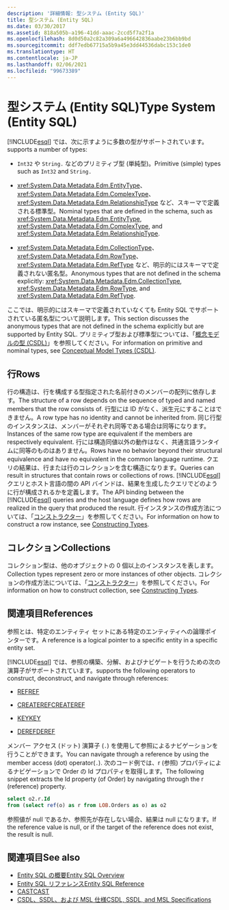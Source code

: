 ```yaml
---
description: '詳細情報: 型システム (Entity SQL)'
title: 型システム (Entity SQL)
ms.date: 03/30/2017
ms.assetid: 818a505b-a196-41dd-aaac-2ccd5f7a2f1a
ms.openlocfilehash: 8d0d50a2c82a309a6a496642836aabe23b6bb9bd
ms.sourcegitcommit: ddf7edb67715a5b9a45e3dd44536dabc153c1de0
ms.translationtype: HT
ms.contentlocale: ja-JP
ms.lasthandoff: 02/06/2021
ms.locfileid: "99673389"
---
```

# <a name="type-system-entity-sql"></a><span data-ttu-id="ffc07-103">型システム (Entity SQL)</span><span class="sxs-lookup"><span data-stu-id="ffc07-103">Type System (Entity SQL)</span></span>

[!INCLUDE[esql](../../../../../../includes/esql-md.md)] <span data-ttu-id="ffc07-104">では、次に示すように多数の型がサポートされています。</span><span class="sxs-lookup"><span data-stu-id="ffc07-104">supports a number of types:</span></span>  
  
- <span data-ttu-id="ffc07-105">`Int32` や `String.` などのプリミティブ型 (単純型)。</span><span class="sxs-lookup"><span data-stu-id="ffc07-105">Primitive (simple) types such as `Int32` and `String.`</span></span>  
  
- <span data-ttu-id="ffc07-106"><xref:System.Data.Metadata.Edm.EntityType>、<xref:System.Data.Metadata.Edm.ComplexType>、<xref:System.Data.Metadata.Edm.RelationshipType> など、スキーマで定義される標準型。</span><span class="sxs-lookup"><span data-stu-id="ffc07-106">Nominal types that are defined in the schema, such as <xref:System.Data.Metadata.Edm.EntityType>, <xref:System.Data.Metadata.Edm.ComplexType>, and <xref:System.Data.Metadata.Edm.RelationshipType>.</span></span>  
  
- <span data-ttu-id="ffc07-107"><xref:System.Data.Metadata.Edm.CollectionType>、<xref:System.Data.Metadata.Edm.RowType>、<xref:System.Data.Metadata.Edm.RefType> など、明示的にはスキーマで定義されない匿名型。</span><span class="sxs-lookup"><span data-stu-id="ffc07-107">Anonymous types that are not defined in the schema explicitly: <xref:System.Data.Metadata.Edm.CollectionType>, <xref:System.Data.Metadata.Edm.RowType>, and <xref:System.Data.Metadata.Edm.RefType>.</span></span>  
  
 <span data-ttu-id="ffc07-108">ここでは、明示的にはスキーマで定義されていなくても Entity SQL でサポートされている匿名型について説明します。</span><span class="sxs-lookup"><span data-stu-id="ffc07-108">This section discusses the anonymous types that are not defined in the schema explicitly but are supported by Entity SQL.</span></span> <span data-ttu-id="ffc07-109">プリミティブ型および標準型については、「[概念モデルの型 (CSDL)](/ef/ef6/modeling/designer/advanced/edmx/csdl-spec#conceptual-model-types-csdl)」を参照してください。</span><span class="sxs-lookup"><span data-stu-id="ffc07-109">For information on primitive and nominal types, see [Conceptual Model Types (CSDL)](/ef/ef6/modeling/designer/advanced/edmx/csdl-spec#conceptual-model-types-csdl).</span></span>  
  
## <a name="rows"></a><span data-ttu-id="ffc07-110">行</span><span class="sxs-lookup"><span data-stu-id="ffc07-110">Rows</span></span>  

 <span data-ttu-id="ffc07-111">行の構造は、行を構成する型指定された名前付きのメンバーの配列に依存します。</span><span class="sxs-lookup"><span data-stu-id="ffc07-111">The structure of a row depends on the sequence of typed and named members that the row consists of.</span></span> <span data-ttu-id="ffc07-112">行型には ID がなく、派生元にすることはできません。</span><span class="sxs-lookup"><span data-stu-id="ffc07-112">A row type has no identity and cannot be inherited from.</span></span> <span data-ttu-id="ffc07-113">同じ行型のインスタンスは、メンバーがそれぞれ同等である場合は同等になります。</span><span class="sxs-lookup"><span data-stu-id="ffc07-113">Instances of the same row type are equivalent if the members are respectively equivalent.</span></span> <span data-ttu-id="ffc07-114">行には構造同値以外の動作はなく、共通言語ランタイムに同等のものはありません。</span><span class="sxs-lookup"><span data-stu-id="ffc07-114">Rows have no behavior beyond their structural equivalence and have no equivalent in the common language runtime.</span></span> <span data-ttu-id="ffc07-115">クエリの結果は、行または行のコレクションを含む構造になります。</span><span class="sxs-lookup"><span data-stu-id="ffc07-115">Queries can result in structures that contain rows or collections of rows.</span></span> <span data-ttu-id="ffc07-116">[!INCLUDE[esql](../../../../../../includes/esql-md.md)] クエリとホスト言語の間の API バインドは、結果を生成したクエリでどのように行が構成されるかを定義します。</span><span class="sxs-lookup"><span data-stu-id="ffc07-116">The API binding between the [!INCLUDE[esql](../../../../../../includes/esql-md.md)] queries and the host language defines how rows are realized in the query that produced the result.</span></span> <span data-ttu-id="ffc07-117">行インスタンスの作成方法については、「[コンストラクター](constructing-types-entity-sql.md)」を参照してください。</span><span class="sxs-lookup"><span data-stu-id="ffc07-117">For information on how to construct a row instance, see [Constructing Types](constructing-types-entity-sql.md).</span></span>  
  
## <a name="collections"></a><span data-ttu-id="ffc07-118">コレクション</span><span class="sxs-lookup"><span data-stu-id="ffc07-118">Collections</span></span>  

 <span data-ttu-id="ffc07-119">コレクション型は、他のオブジェクトの 0 個以上のインスタンスを表します。</span><span class="sxs-lookup"><span data-stu-id="ffc07-119">Collection types represent zero or more instances of other objects.</span></span> <span data-ttu-id="ffc07-120">コレクションの作成方法については、「[コンストラクター](constructing-types-entity-sql.md)」を参照してください。</span><span class="sxs-lookup"><span data-stu-id="ffc07-120">For information on how to construct collection, see [Constructing Types](constructing-types-entity-sql.md).</span></span>  
  
## <a name="references"></a><span data-ttu-id="ffc07-121">関連項目</span><span class="sxs-lookup"><span data-stu-id="ffc07-121">References</span></span>  

 <span data-ttu-id="ffc07-122">参照とは、特定のエンティティ セットにある特定のエンティティへの論理ポインターです。</span><span class="sxs-lookup"><span data-stu-id="ffc07-122">A reference is a logical pointer to a specific entity in a specific entity set.</span></span>  
  
 [!INCLUDE[esql](../../../../../../includes/esql-md.md)] <span data-ttu-id="ffc07-123">では、参照の構築、分解、およびナビゲートを行うための次の演算子がサポートされています。</span><span class="sxs-lookup"><span data-stu-id="ffc07-123">supports the following operators to construct, deconstruct, and navigate through references:</span></span>  
  
- [<span data-ttu-id="ffc07-124">REF</span><span class="sxs-lookup"><span data-stu-id="ffc07-124">REF</span></span>](ref-entity-sql.md)  
  
- [<span data-ttu-id="ffc07-125">CREATEREF</span><span class="sxs-lookup"><span data-stu-id="ffc07-125">CREATEREF</span></span>](createref-entity-sql.md)  
  
- [<span data-ttu-id="ffc07-126">KEY</span><span class="sxs-lookup"><span data-stu-id="ffc07-126">KEY</span></span>](key-entity-sql.md)  
  
- [<span data-ttu-id="ffc07-127">DEREF</span><span class="sxs-lookup"><span data-stu-id="ffc07-127">DEREF</span></span>](deref-entity-sql.md)  
  
 <span data-ttu-id="ffc07-128">メンバー アクセス (ドット) 演算子 (`.`) を使用して参照によるナビゲーションを行うことができます。</span><span class="sxs-lookup"><span data-stu-id="ffc07-128">You can navigate through a reference by using the member access (dot) operator(`.`).</span></span> <span data-ttu-id="ffc07-129">次のコード例では、r (参照) プロパティによるナビゲーションで Order の Id プロパティを取得します。</span><span class="sxs-lookup"><span data-stu-id="ffc07-129">The following snippet extracts the Id property (of Order) by navigating through the r (reference) property.</span></span>  
  
```sql  
select o2.r.Id
from (select ref(o) as r from LOB.Orders as o) as o2
```  
  
 <span data-ttu-id="ffc07-130">参照値が null であるか、参照先が存在しない場合、結果は null になります。</span><span class="sxs-lookup"><span data-stu-id="ffc07-130">If the reference value is null, or if the target of the reference does not exist, the result is null.</span></span>  
  
## <a name="see-also"></a><span data-ttu-id="ffc07-131">関連項目</span><span class="sxs-lookup"><span data-stu-id="ffc07-131">See also</span></span>

- [<span data-ttu-id="ffc07-132">Entity SQL の概要</span><span class="sxs-lookup"><span data-stu-id="ffc07-132">Entity SQL Overview</span></span>](entity-sql-overview.md)
- [<span data-ttu-id="ffc07-133">Entity SQL リファレンス</span><span class="sxs-lookup"><span data-stu-id="ffc07-133">Entity SQL Reference</span></span>](entity-sql-reference.md)
- [<span data-ttu-id="ffc07-134">CAST</span><span class="sxs-lookup"><span data-stu-id="ffc07-134">CAST</span></span>](cast-entity-sql.md)
- [<span data-ttu-id="ffc07-135">CSDL、SSDL、および MSL 仕様</span><span class="sxs-lookup"><span data-stu-id="ffc07-135">CSDL, SSDL, and MSL Specifications</span></span>](/ef/ef6/modeling/designer/advanced/edmx/csdl-spec)
